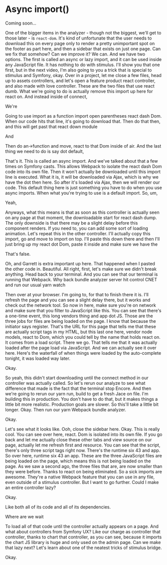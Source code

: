 # Async import()

Coming soon...

One of the bigger items in the analyzer - though not the biggest, we'll get to
those later - is `react-dom`. It's kind of
unfortunate that the user needs to download this on every page only to render a
pretty unimportant spot on the footer as part here, and then a sidebar that exists on
just one page. Can we fix that somehow? Can we improve it? We can. And we have two
options. The first is called an async or lazy import, and it can be used inside any
JavaScript file. It has nothing to do with stimulus. I'll show you that one first,
but in the next video, I'm also going to you a trick that is special to stimulus and
Symfony, okay. Over in a project, let me close a few files, head up to assets
controllers, and let's open a feature product react controller, and also made with
love controller. These are the two files that use react dumb. What we're going to do
is actually remove this import up here for react on. And instead inside of connect,

We're

Going to use import as a function import open parentheses react dash Dom. When our
code hits that line, it's going to download that. Then do that then, and this will
get past that react down module

And

Then do an->function and move, react to that Dom inside of air. And the last thing we
need to do is say dot default,

That's it. This is called an async import. And we've talked about that a few times on
Symfony casts. This allows Webpack to isolate the react dash Dom code into its own
file. Then it won't actually be downloaded until this import line is executed. What
it is, it will be downloaded via Ajax, which is why we have the dot then here. So
after it's loaded via Ajax, then we will render our code. This default thing here is
just something you have to do when you use async imports. When what you're trying to
use is a default import. So, um,

Yeah,

Anyways, what this means is that as soon as this controller is actually seen on any
page at that moment, the downloadable start for react dash dump. The only downside is
that there may be a slight delay before this component renders. If you need to, you
can add some sort of loading animation. Let's repeat this in the other controller.
I'll actually copy this import, go and move to import on top. I'll paste this down
there and then I'll just bring up my react dot Dom, paste it inside and make sure we
have the

That's false.

Oh, and Garrett is extra important up here. That happened when I pasted the other
code in. Beautiful. All right, first, let's make sure we didn't break anything. Head
back to your terminal. And you can see that our terminal is running that Webpack. Why
back bundle analyzer server hit control CNET and run our usual yarn watch

Then over at your browser. I'm going to, for that to finish there it is. I'll refresh
the page and you can see a slight delay there, but it works and check out the network
tool. So now in here, make sure you're on network and make sure that you filter to
JavaScript like this. You can see that there's a one-time event, this long vendors
thing and app dot JS. Those are the three jobs for files are being loaded on the
page. I know that because the initiator says register. That's the URL for this page
that tells me that these are actually script tags in my HTML, but this last one here,
vendor node models, react to Dom, which you could tell by the name that holds react
on. It comes from a load script. There we go. That tells me that it was actually
loaded after the page load via JavaScript. And we can actually see it over here.
Here's the waterfall of when things were loaded by the auto-complete tonight, it was
loaded way later.

Okay.

So yeah, this didn't start downloading until the connect method in our controller was
actually called. So let's rerun our analyze to see what difference that made is the
fact that the terminal stop Encore. And then we're going to rerun our yarn run, build
to get a fresh Jace on file. I'm building this in production. You don't have to do
that, but it makes things a little bit more realistic. Production goals are slower.
So this'll take a little bit longer. Okay. Then run our yarn Webpack bundle analyzer.

Okay.

Let's see what it looks like. Ooh, close the sidebar here. Okay. This is really cool.
You can see over here, react. Dom is isolated into its own file. If you go back and
let me actually close these other tabs and view source on our page, actually let me
refresh first and resource. You can see that the script, there's only three script
tags right now. There's the runtime six 43 and app. So over here, runtime six 43 an
app. These are the three JavaScript files are being loaded on the page, which means
this is not being loaded on the page. As we saw a second ago, the three files that
are, are now smaller than they were before. Thanks to react on being eliminated. So a
sick imports are awesome. They're a native Webpack feature that you can use in any
file, even outside of a stimulus controller. But I want to go further. Could I make
an entire controller lazy?

Okay.

Like both all of its code and all of its dependencies.

Where are we wait

To load all of that code until the controller actually appears on a page. And what
about controllers from Symfony UX? Like our charge as controller that controller,
thanks to chart that controller, as you can see, because it imports the chart JS
library is huge and only used on the admin page. Can we make that lazy next? Let's
learn about one of the neatest tricks of stimulus bridge.

Okay.
